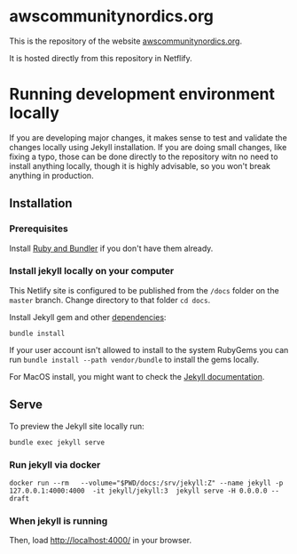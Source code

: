 # awscommunitynordics.org

This is the repository of the website [awscommunitynordics.org](https://awscommunitynordics.org/).

It is hosted directly from this repository in Netflify.

# Running development environment locally

If you are developing major changes, it makes sense to test and validate the changes locally using Jekyll installation. If you are doing small changes, like fixing a typo, those can be done directly to the repository witn no need to install anything locally, though it is highly advisable, so you won't break anything in production.

## Installation

### Prerequisites

Install [Ruby and Bundler](https://help.github.com/articles/setting-up-your-github-pages-site-locally-with-jekyll/) if you don't have them already.

### Install jekyll locally on your computer
This Netlify site is configured to be published from the `/docs` folder on the `master` branch. Change directory to that folder `cd docs`.

Install Jekyll gem and other [dependencies](docs/Gemfile):

```
bundle install
```

If your user account isn't allowed to install to the system RubyGems you can run `bundle install --path vendor/bundle` to install the gems locally.

For MacOS install, you might want to check the [Jekyll documentation](https://jekyllrb.com/docs/installation/macos/).

## Serve

To preview the Jekyll site locally run:

```
bundle exec jekyll serve
```

### Run jekyll via docker
```
docker run --rm   --volume="$PWD/docs:/srv/jekyll:Z" --name jekyll -p 127.0.0.1:4000:4000  -it jekyll/jekyll:3  jekyll serve -H 0.0.0.0 --draft

```

### When jekyll is running
Then, load [http://localhost:4000/](http://localhost:4000/) in your browser.
